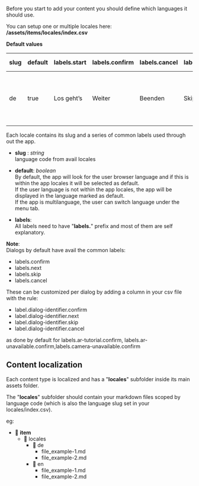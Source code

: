 Before you start to add your content you should define which languages it should use.

You can setup one or multiple locales here: **/assets/items/locales/index.csv**

**Default values**

| slug | default | labels.start | labels.confirm | labels.cancel | labels.skip | labels.next | labels.switch-map | labels.switch-list | labels.go-home        | labels.out-of-geofence.confirm | labels.ar-tutorial.confirm | labels.ar-unavailable.confirm | labels.camera-unavailable.confirm | labels.geo-feeds.look_around         | labels.geo-feeds.get_closer                                       | labels.geo-feeds.find_pov                                                              | labels.geo-feeds.view_pov |
| ---- | ------- | ------------ | -------------- | ------------- | ----------- | ----------- | ----------------- | ------------------ | --------------------- | ------------------------------ | -------------------------- | ----------------------------- | --------------------------------- | ------------------------------------ | ----------------------------------------------------------------- | -------------------------------------------------------------------------------------- | ------------------------- |
| de   | true    | Los geht’s   | Weiter         | Beenden       | Skip        | Weiter      | Map               | List               | Zurück zur Startseite | Zur Karte                      | Los geht’s                 | Zum Hilfebereich              | Zum Hilfebereich                  | Bewege dich auf einen der Kreise zu. | Laufe soweit bis du dich vollkommen im Orangenen Kreis befindest. | Drehe dich um deine Achse bis der orangene Strich in der Mitte deines Bildschirms ist. | Blickwinkel<br/>ansehen   |

Each locale contains its slug and a series of common labels used through out the app.

- **slug** : _string_\
  language code from avail locales
- **default**: _boolean_\
  By default, the app will look for the user browser language and if this is within the app locales it will be selected as default.\
  If the user language is not within the app locales, the app will be displayed in the language marked as default.\
  If the app is multilanguage, the user can switch language under the menu tab.

- **labels**:\
  All labels need to have "**labels.**" prefix and most of them are self explanatory.

**Note**:\
Dialogs by default have avail the common labels:

- labels.confirm
- labels.next
- labels.skip
- labels.cancel

These can be customized per dialog by adding a column in your csv file with the rule:

- label.dialog-identifier.confirm
- label.dialog-identifier.next
- label.dialog-identifier.skip
- label.dialog-identifier.cancel

as done by default for labels.ar-tutorial.confirm, labels.ar-unavailable.confirm,labels.camera-unavailable.confirm

## Content localization

Each content type is localized and has a "**locales**" subfolder inside its main assets folder.

The "**locales**" subfolder should contain your markdown files scoped by language code (which is also the language slug set in your locales/index.csv).

eg:

- :open_file_folder: **item**
  - :file_folder: locales
    - :file_folder: de
      - file_example-1.md
      - file_example-2.md
    - :file_folder: en
      - file_example-1.md
      - file_example-2.md
